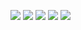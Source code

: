 ![](https://gitcode.net/GaloisField/WORKFLOWS4COMPANY/-/raw/master/resources/pic/common/夜班店长工作流程-参考_01.png)
![](https://gitcode.net/GaloisField/WORKFLOWS4COMPANY/-/raw/master/resources/pic/common/夜班店长工作流程-参考_02.png)
![](https://gitcode.net/GaloisField/WORKFLOWS4COMPANY/-/raw/master/resources/pic/common/夜班店长工作流程-参考_03.png)
![](https://gitcode.net/GaloisField/WORKFLOWS4COMPANY/-/raw/master/resources/pic/common/夜班店长工作流程-参考_04.png)
![](https://gitcode.net/GaloisField/WORKFLOWS4COMPANY/-/raw/master/resources/pic/common/夜班店长工作流程-参考_05.png)
